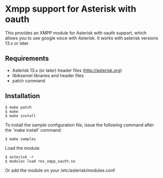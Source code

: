 Xmpp support for Asterisk with oauth
====================================

This provides an XMPP module for Asterisk with oauth support, which allows you to use
google voice with Asterisk.
It works with asterisk versions 13.x or later

Requirements
------------
- Asterisk 13.x (or later) header files (http://asterisk.org)
- libiksemel libraries and header files
- patch command

Installation
------------

    $ make patch
    $ make
    $ make install

To install the sample configuration file, issue the following command after
the 'make install' command:

    $ make samples

Load the module:

    $ asterisk -r
    $ modules load res_xmpp_oauth.so

Or add the module on your /etc/asterisk/modules.conf
